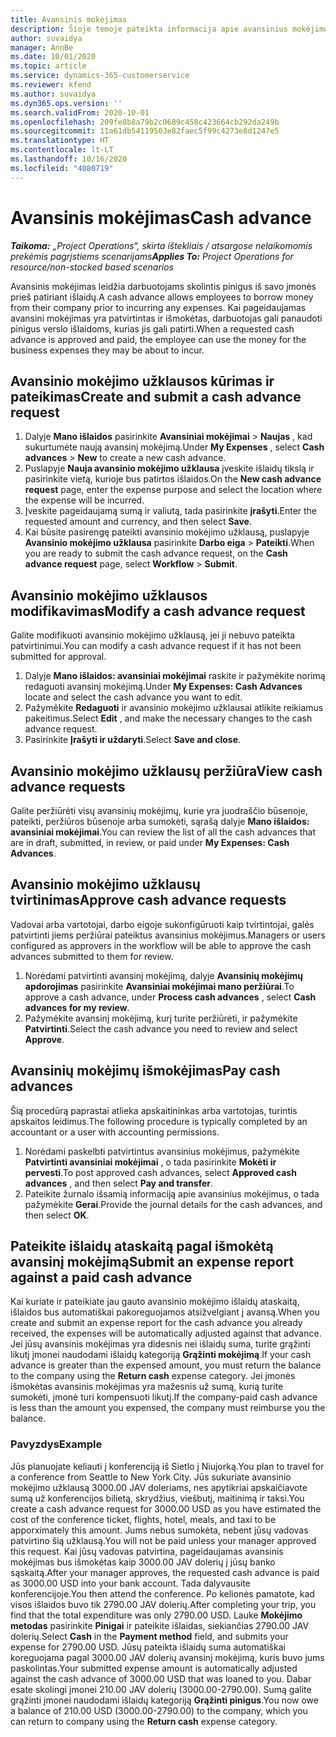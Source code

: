 ```yaml
---
title: Avansinis mokėjimas
description: Šioje temoje pateikta informacija apie avansinius mokėjimus.
author: suvaidya
manager: AnnBe
ms.date: 10/01/2020
ms.topic: article
ms.service: dynamics-365-customerservice
ms.reviewer: kfend
ms.author: suvaidya
ms.dyn365.ops.version: ''
ms.search.validFrom: 2020-10-01
ms.openlocfilehash: 209fe0b8a79b2c0689c458c423664cb292da249b
ms.sourcegitcommit: 11a61db54119503e82faec5f99c4273e8d1247e5
ms.translationtype: HT
ms.contentlocale: lt-LT
ms.lasthandoff: 10/16/2020
ms.locfileid: "4080719"
---
```

# <a name="cash-advance"></a><span data-ttu-id="09502-103">Avansinis mokėjimas</span><span class="sxs-lookup"><span data-stu-id="09502-103">Cash advance</span></span>

<span data-ttu-id="09502-104">_**Taikoma:** „Project Operations“, skirta ištekliais / atsargose nelaikomomis prekėmis pagrįstiems scenarijams_</span><span class="sxs-lookup"><span data-stu-id="09502-104">_**Applies To:** Project Operations for resource/non-stocked based scenarios_</span></span>

<span data-ttu-id="09502-105">Avansinis mokėjimas leidžia darbuotojams skolintis pinigus iš savo įmonės prieš patiriant išlaidų.</span><span class="sxs-lookup"><span data-stu-id="09502-105">A cash advance allows employees to borrow money from their company prior to incurring any expenses.</span></span> <span data-ttu-id="09502-106">Kai pageidaujamas avansini mokėjimas yra patvirtintas ir išmokėtas, darbuotojas gali panaudoti pinigus verslo išlaidoms, kurias jis gali patirti.</span><span class="sxs-lookup"><span data-stu-id="09502-106">When a requested cash advance is approved and paid, the employee can use the money for the business expenses they may be about to incur.</span></span> 

## <a name="create-and-submit-a-cash-advance-request"></a><span data-ttu-id="09502-107">Avansinio mokėjimo užklausos kūrimas ir pateikimas</span><span class="sxs-lookup"><span data-stu-id="09502-107">Create and submit a cash advance request</span></span>

1. <span data-ttu-id="09502-108">Dalyje **Mano išlaidos** pasirinkite **Avansiniai mokėjimai** > **Naujas** , kad sukurtumėte naują avansinį mokėjimą.</span><span class="sxs-lookup"><span data-stu-id="09502-108">Under **My Expenses** , select **Cash advances** > **New** to create a new cash advance.</span></span> 
2. <span data-ttu-id="09502-109">Puslapyje **Nauja avansinio mokėjimo užklausa** įveskite išlaidų tikslą ir pasirinkite vietą, kurioje bus patirtos išlaidos.</span><span class="sxs-lookup"><span data-stu-id="09502-109">On the **New cash advance request** page, enter the expense purpose and select the location where the expense will be incurred.</span></span>
3. <span data-ttu-id="09502-110">Įveskite pageidaujamą sumą ir valiutą, tada pasirinkite **įrašyti**.</span><span class="sxs-lookup"><span data-stu-id="09502-110">Enter the requested amount and currency, and then select **Save**.</span></span> 
4. <span data-ttu-id="09502-111">Kai būsite pasirengę pateikti avansinio mokėjimo užklausą, puslapyje **Avansinio mokėjimo užklausa** pasirinkite **Darbo eiga** > **Pateikti**.</span><span class="sxs-lookup"><span data-stu-id="09502-111">When you are ready to submit the cash advance request, on the **Cash advance request** page, select **Workflow** > **Submit**.</span></span>

## <a name="modify-a-cash-advance-request"></a><span data-ttu-id="09502-112">Avansinio mokėjimo užklausos modifikavimas</span><span class="sxs-lookup"><span data-stu-id="09502-112">Modify a cash advance request</span></span>

<span data-ttu-id="09502-113">Galite modifikuoti avansinio mokėjimo užklausą, jei ji nebuvo pateikta patvirtinimui.</span><span class="sxs-lookup"><span data-stu-id="09502-113">You can modify a cash advance request if it has not been submitted for approval.</span></span>

1. <span data-ttu-id="09502-114">Dalyje **Mano išlaidos: avansiniai mokėjimai** raskite ir pažymėkite norimą redaguoti avansinį mokėjimą.</span><span class="sxs-lookup"><span data-stu-id="09502-114">Under **My Expenses: Cash Advances** locate and select the cash advance you want to edit.</span></span>
2. <span data-ttu-id="09502-115">Pažymėkite **Redaguoti** ir avansinio mokėjimo užklausai atlikite reikiamus pakeitimus.</span><span class="sxs-lookup"><span data-stu-id="09502-115">Select **Edit** , and make the necessary changes to the cash advance request.</span></span> 
3. <span data-ttu-id="09502-116">Pasirinkite **Įrašyti ir uždaryti**.</span><span class="sxs-lookup"><span data-stu-id="09502-116">Select **Save and close**.</span></span>


## <a name="view-cash-advance-requests"></a><span data-ttu-id="09502-117">Avansinio mokėjimo užklausų peržiūra</span><span class="sxs-lookup"><span data-stu-id="09502-117">View cash advance requests</span></span>
<span data-ttu-id="09502-118">Galite peržiūrėti visų avansinių mokėjimų, kurie yra juodraščio būsenoje, pateikti, peržiūros būsenoje arba sumokėti, sąrašą dalyje **Mano išlaidos: avansiniai mokėjimai**.</span><span class="sxs-lookup"><span data-stu-id="09502-118">You can review the list of all the cash advances that are in draft, submitted, in review, or paid under **My Expenses: Cash Advances**.</span></span> 

## <a name="approve-cash-advance-requests"></a><span data-ttu-id="09502-119">Avansinio mokėjimo užklausų tvirtinimas</span><span class="sxs-lookup"><span data-stu-id="09502-119">Approve cash advance requests</span></span>

<span data-ttu-id="09502-120">Vadovai arba vartotojai, darbo eigoje sukonfigūruoti kaip tvirtintojai, galės patvirtinti jiems peržiūrai pateiktus avansinius mokėjimus.</span><span class="sxs-lookup"><span data-stu-id="09502-120">Managers or users configured as approvers in the workflow will be able to approve the cash advances submitted to them for review.</span></span> 

1. <span data-ttu-id="09502-121">Norėdami patvirtinti avansinį mokėjimą, dalyje **Avansinių mokėjimų apdorojimas** pasirinkite **Avansiniai mokėjimai mano peržiūrai**.</span><span class="sxs-lookup"><span data-stu-id="09502-121">To approve a cash advance, under **Process cash advances** , select **Cash advances for my review**.</span></span>
2. <span data-ttu-id="09502-122">Pažymėkite avansinį mokėjimą, kurį turite peržiūrėti, ir pažymėkite **Patvirtinti**.</span><span class="sxs-lookup"><span data-stu-id="09502-122">Select the cash advance you need to review and select **Approve**.</span></span>  

## <a name="pay-cash-advances"></a><span data-ttu-id="09502-123">Avansinių mokėjimų išmokėjimas</span><span class="sxs-lookup"><span data-stu-id="09502-123">Pay cash advances</span></span> 
<span data-ttu-id="09502-124">Šią procedūrą paprastai atlieka apskaitininkas arba vartotojas, turintis apskaitos leidimus.</span><span class="sxs-lookup"><span data-stu-id="09502-124">The following procedure is typically completed by an accountant or a user with accounting permissions.</span></span>

1. <span data-ttu-id="09502-125">Norėdami paskelbti patvirtintus avansinius mokėjimus, pažymėkite **Patvirtinti avansiniai mokėjimai** , o tada pasirinkite **Mokėti ir pervesti**.</span><span class="sxs-lookup"><span data-stu-id="09502-125">To post approved cash advances, select **Approved cash advances** , and then select **Pay and transfer**.</span></span>  
2. <span data-ttu-id="09502-126">Pateikite žurnalo išsamią informaciją apie avansinius mokėjimus, o tada pažymėkite **Gerai**.</span><span class="sxs-lookup"><span data-stu-id="09502-126">Provide the journal details for the cash advances, and then select **OK**.</span></span> 

## <a name="submit-an-expense-report-against-a-paid-cash-advance"></a><span data-ttu-id="09502-127">Pateikite išlaidų ataskaitą pagal išmokėtą avansinį mokėjimą</span><span class="sxs-lookup"><span data-stu-id="09502-127">Submit an expense report against a paid cash advance</span></span> 

<span data-ttu-id="09502-128">Kai kuriate ir pateikiate jau gauto avansinio mokėjimo išlaidų ataskaitą, išlaidos bus automatiškai pakoreguojamos atsižvelgiant į avansą.</span><span class="sxs-lookup"><span data-stu-id="09502-128">When you create and submit an expense report for the cash advance you already received, the expenses will be automatically adjusted against that advance.</span></span> <span data-ttu-id="09502-129">Jei jūsų avansinis mokėjimas yra didesnis nei išlaidų suma, turite grąžinti likutį įmonei naudodami išlaidų kategoriją **Grąžinti mokėjimą**.</span><span class="sxs-lookup"><span data-stu-id="09502-129">If your cash advance is greater than the expensed amount, you must return the balance to the company using the **Return cash** expense category.</span></span> <span data-ttu-id="09502-130">Jei įmonės išmokėtas avansinis mokėjimas yra mažesnis už sumą, kurią turite sumokėti, įmonė turi kompensuoti likutį.</span><span class="sxs-lookup"><span data-stu-id="09502-130">If the company-paid cash advance is less than the amount you expensed, the company must reimburse you the balance.</span></span> 

### <a name="example"></a><span data-ttu-id="09502-131">Pavyzdys</span><span class="sxs-lookup"><span data-stu-id="09502-131">Example</span></span>
<span data-ttu-id="09502-132">Jūs planuojate keliauti į konferenciją iš Sietlo į Niujorką.</span><span class="sxs-lookup"><span data-stu-id="09502-132">You plan to travel for a conference from Seattle to New York City.</span></span> <span data-ttu-id="09502-133">Jūs sukuriate avansinio mokėjimo užklausą 3000.00 JAV doleriams, nes apytikriai apskaičiavote sumą už konferencijos bilietą, skrydžius, viešbutį, maitinimą ir taksi.</span><span class="sxs-lookup"><span data-stu-id="09502-133">You create a cash advance request for 3000.00 USD as you have estimated the cost of the conference ticket, flights, hotel, meals, and taxi to be apporximately this amount.</span></span> <span data-ttu-id="09502-134">Jums nebus sumokėta, nebent jūsų vadovas patvirtino šią užklausą.</span><span class="sxs-lookup"><span data-stu-id="09502-134">You will not be paid unless your manager approved this request.</span></span> <span data-ttu-id="09502-135">Kai jūsų vadovas patvirtina, pageidaujamas avansinis mokėjimas bus išmokėtas kaip 3000.00 JAV dolerių į jūsų banko sąskaitą.</span><span class="sxs-lookup"><span data-stu-id="09502-135">After your manager approves, the requested cash advance is paid as 3000.00 USD into your bank account.</span></span> <span data-ttu-id="09502-136">Tada dalyvausite konferencijoje.</span><span class="sxs-lookup"><span data-stu-id="09502-136">You then attend the conference.</span></span> <span data-ttu-id="09502-137">Po kelionės pamatote, kad visos išlaidos buvo tik 2790.00 JAV dolerių.</span><span class="sxs-lookup"><span data-stu-id="09502-137">After completing your trip, you find that the total expenditure was only 2790.00 USD.</span></span> <span data-ttu-id="09502-138">Lauke **Mokėjimo metodas** pasirinkite **Pinigai** ir pateikite išlaidas, siekiančias 2790.00 JAV dolerių.</span><span class="sxs-lookup"><span data-stu-id="09502-138">Select **Cash** in the **Payment method** field, and submits your expense for 2790.00 USD.</span></span> <span data-ttu-id="09502-139">Jūsų pateikta išlaidų suma automatiškai koreguojama pagal 3000.00 JAV dolerių avansinį mokėjimą, kuris buvo jums paskolintas.</span><span class="sxs-lookup"><span data-stu-id="09502-139">Your submitted expense amount is automatically adjusted against the cash advance of 3000.00 USD that was loaned to you.</span></span> <span data-ttu-id="09502-140">Dabar esate skolingi įmonei 210.00 JAV dolerių (3000.00-2790.00). Sumą galite grąžinti įmonei naudodami išlaidų kategoriją **Grąžinti pinigus**.</span><span class="sxs-lookup"><span data-stu-id="09502-140">You now owe a balance of 210.00 USD (3000.00-2790.00) to the company, which you can return to company using the **Return cash** expense category.</span></span> 
